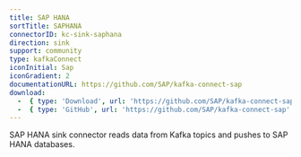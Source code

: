 ```yaml
---
title: SAP HANA
sortTitle: SAPHANA
connectorID: kc-sink-saphana
direction: sink
support: community
type: kafkaConnect
iconInitial: Sap
iconGradient: 2
documentationURL: https://github.com/SAP/kafka-connect-sap
download:
  -  { type: 'Download', url: 'https://github.com/SAP/kafka-connect-sap/releases' }
  -  { type: 'GitHub', url: 'https://github.com/SAP/kafka-connect-sap' }
---
```

SAP HANA sink connector reads data from Kafka topics and pushes to SAP HANA databases.

